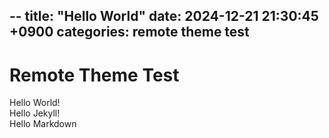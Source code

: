 --
title: "Hello World"
date: 2024-12-21 21:30:45 +0900
categories: remote theme test
---

# Remote Theme Test

Hello World!  
Hello Jekyll!  
Hello Markdown
